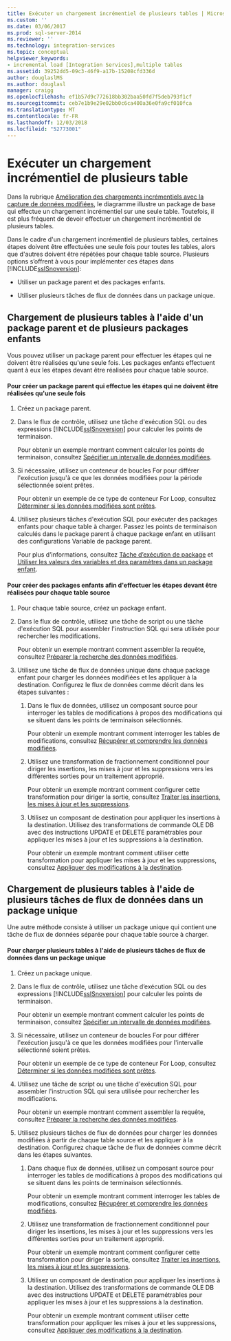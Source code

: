 ```yaml
---
title: Exécuter un chargement incrémentiel de plusieurs tables | Microsoft Docs
ms.custom: ''
ms.date: 03/06/2017
ms.prod: sql-server-2014
ms.reviewer: ''
ms.technology: integration-services
ms.topic: conceptual
helpviewer_keywords:
- incremental load [Integration Services],multiple tables
ms.assetid: 39252dd5-09c3-46f9-a17b-15208cfd336d
author: douglaslMS
ms.author: douglasl
manager: craigg
ms.openlocfilehash: ef1b57d9c772618bb302baa50fd7f5deb793f1cf
ms.sourcegitcommit: ceb7e1b9e29e02bb0c6ca400a36e0fa9cf010fca
ms.translationtype: MT
ms.contentlocale: fr-FR
ms.lasthandoff: 12/03/2018
ms.locfileid: "52773001"
---
```

# <a name="perform-an-incremental-load-of-multiple-tables"></a>Exécuter un chargement incrémentiel de plusieurs table
  Dans la rubrique [Amélioration des chargements incrémentiels avec la capture de données modifiées](change-data-capture-ssis.md), le diagramme illustre un package de base qui effectue un chargement incrémentiel sur une seule table. Toutefois, il est plus fréquent de devoir effectuer un chargement incrémentiel de plusieurs tables.  
  
 Dans le cadre d'un chargement incrémentiel de plusieurs tables, certaines étapes doivent être effectuées une seule fois pour toutes les tables, alors que d'autres doivent être répétées pour chaque table source. Plusieurs options s’offrent à vous pour implémenter ces étapes dans [!INCLUDE[ssISnoversion](../../includes/ssisnoversion-md.md)]:  
  
-   Utiliser un package parent et des packages enfants.  
  
-   Utiliser plusieurs tâches de flux de données dans un package unique.  
  
## <a name="loading-multiple-tables-by-using-a-parent-package-and-multiple-child-packages"></a>Chargement de plusieurs tables à l'aide d'un package parent et de plusieurs packages enfants  
 Vous pouvez utiliser un package parent pour effectuer les étapes qui ne doivent être réalisées qu'une seule fois. Les packages enfants effectuent quant à eux les étapes devant être réalisées pour chaque table source.  
  
#### <a name="to-create-a-parent-package-that-performs-those-steps-that-only-have-to-be-done-once"></a>Pour créer un package parent qui effectue les étapes qui ne doivent être réalisées qu'une seule fois  
  
1.  Créez un package parent.  
  
2.  Dans le flux de contrôle, utilisez une tâche d'exécution SQL ou des expressions [!INCLUDE[ssISnoversion](../../includes/ssisnoversion-md.md)] pour calculer les points de terminaison.  
  
     Pour obtenir un exemple montrant comment calculer les points de terminaison, consultez [Spécifier un intervalle de données modifiées](specify-an-interval-of-change-data.md).  
  
3.  Si nécessaire, utilisez un conteneur de boucles For pour différer l'exécution jusqu'à ce que les données modifiées pour la période sélectionnée soient prêtes.  
  
     Pour obtenir un exemple de ce type de conteneur For Loop, consultez [Déterminer si les données modifiées sont prêtes](determine-whether-the-change-data-is-ready.md).  
  
4.  Utilisez plusieurs tâches d'exécution SQL pour exécuter des packages enfants pour chaque table à charger. Passez les points de terminaison calculés dans le package parent à chaque package enfant en utilisant des configurations Variable de package parent.  
  
     Pour plus d’informations, consultez [Tâche d’exécution de package](../control-flow/execute-package-task.md) et [Utiliser les valeurs des variables et des paramètres dans un package enfant](../use-the-values-of-variables-and-parameters-in-a-child-package.md).  
  
#### <a name="to-create-child-packages-to-perform-those-steps-that-have-to-be-done-for-each-source-table"></a>Pour créer des packages enfants afin d'effectuer les étapes devant être réalisées pour chaque table source  
  
1.  Pour chaque table source, créez un package enfant.  
  
2.  Dans le flux de contrôle, utilisez une tâche de script ou une tâche d'exécution SQL pour assembler l'instruction SQL qui sera utilisée pour rechercher les modifications.  
  
     Pour obtenir un exemple montrant comment assembler la requête, consultez [Préparer la recherche des données modifiées](prepare-to-query-for-the-change-data.md).  
  
3.  Utilisez une tâche de flux de données unique dans chaque package enfant pour charger les données modifiées et les appliquer à la destination. Configurez le flux de données comme décrit dans les étapes suivantes :  
  
    1.  Dans le flux de données, utilisez un composant source pour interroger les tables de modifications à propos des modifications qui se situent dans les points de terminaison sélectionnés.  
  
         Pour obtenir un exemple montrant comment interroger les tables de modifications, consultez [Récupérer et comprendre les données modifiées](retrieve-and-understand-the-change-data.md).  
  
    2.  Utilisez une transformation de fractionnement conditionnel pour diriger les insertions, les mises à jour et les suppressions vers les différentes sorties pour un traitement approprié.  
  
         Pour obtenir un exemple montrant comment configurer cette transformation pour diriger la sortie, consultez [Traiter les insertions, les mises à jour et les suppressions](process-inserts-updates-and-deletes.md).  
  
    3.  Utilisez un composant de destination pour appliquer les insertions à la destination. Utilisez des transformations de commande OLE DB avec des instructions UPDATE et DELETE paramétrables pour appliquer les mises à jour et les suppressions à la destination.  
  
         Pour obtenir un exemple montrant comment utiliser cette transformation pour appliquer les mises à jour et les suppressions, consultez [Appliquer des modifications à la destination](apply-the-changes-to-the-destination.md).  
  
## <a name="loading-multiple-tables-by-using-multiple-data-flow-tasks-in-a-single-package"></a>Chargement de plusieurs tables à l'aide de plusieurs tâches de flux de données dans un package unique  
 Une autre méthode consiste à utiliser un package unique qui contient une tâche de flux de données séparée pour chaque table source à charger.  
  
#### <a name="to-load-multiple-tables-by-using-multiple-data-flow-tasks-in-a-single-package"></a>Pour charger plusieurs tables à l'aide de plusieurs tâches de flux de données dans un package unique  
  
1.  Créez un package unique.  
  
2.  Dans le flux de contrôle, utilisez une tâche d’exécution SQL ou des expressions [!INCLUDE[ssISnoversion](../../includes/ssisnoversion-md.md)] pour calculer les points de terminaison.  
  
     Pour obtenir un exemple montrant comment calculer les points de terminaison, consultez [Spécifier un intervalle de données modifiées](specify-an-interval-of-change-data.md).  
  
3.  Si nécessaire, utilisez un conteneur de boucles For pour différer l'exécution jusqu'à ce que les données modifiées pour l'intervalle sélectionné soient prêtes.  
  
     Pour obtenir un exemple de ce type de conteneur For Loop, consultez [Déterminer si les données modifiées sont prêtes](determine-whether-the-change-data-is-ready.md).  
  
4.  Utilisez une tâche de script ou une tâche d'exécution SQL pour assembler l'instruction SQL qui sera utilisée pour rechercher les modifications.  
  
     Pour obtenir un exemple montrant comment assembler la requête, consultez [Préparer la recherche des données modifiées](prepare-to-query-for-the-change-data.md).  
  
5.  Utilisez plusieurs tâches de flux de données pour charger les données modifiées à partir de chaque table source et les appliquer à la destination. Configurez chaque tâche de flux de données comme décrit dans les étapes suivantes.  
  
    1.  Dans chaque flux de données, utilisez un composant source pour interroger les tables de modifications à propos des modifications qui se situent dans les points de terminaison sélectionnés.  
  
         Pour obtenir un exemple montrant comment interroger les tables de modifications, consultez [Récupérer et comprendre les données modifiées](retrieve-and-understand-the-change-data.md).  
  
    2.  Utilisez une transformation de fractionnement conditionnel pour diriger les insertions, les mises à jour et les suppressions vers les différentes sorties pour un traitement approprié.  
  
         Pour obtenir un exemple montrant comment configurer cette transformation pour diriger la sortie, consultez [Traiter les insertions, les mises à jour et les suppressions](process-inserts-updates-and-deletes.md).  
  
    3.  Utilisez un composant de destination pour appliquer les insertions à la destination. Utilisez des transformations de commande OLE DB avec des instructions UPDATE et DELETE paramétrables pour appliquer les mises à jour et les suppressions à la destination.  
  
         Pour obtenir un exemple montrant comment utiliser cette transformation pour appliquer les mises à jour et les suppressions, consultez [Appliquer des modifications à la destination](apply-the-changes-to-the-destination.md).  
  
  
